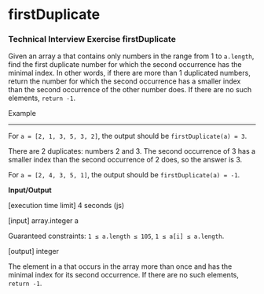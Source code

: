 # firstDuplicate
### Technical Interview Exercise firstDuplicate

Given an array a that contains only numbers in the range from 1 to `a.length`, find the first duplicate number for which the second occurrence has the minimal index. In other words, if there are more than 1 duplicated numbers, return the number for which the second occurrence has a smaller index than the second occurrence of the other number does. If there are no such elements, `return -1`.

Example
___

For `a = [2, 1, 3, 5, 3, 2]`, the output should be
`firstDuplicate(a) = 3`.

There are 2 duplicates: numbers 2 and 3. The second occurrence of 3 has a smaller index than the second occurrence of 2 does, so the answer is 3.

For `a = [2, 4, 3, 5, 1]`, the output should be
`firstDuplicate(a) = -1`.

**Input/Output**

[execution time limit] 4 seconds (js)

[input] array.integer a

Guaranteed constraints:
`1 ≤ a.length ≤ 105`,
`1 ≤ a[i] ≤ a.length`.

[output] integer

The element in a that occurs in the array more than once and has the minimal index for its second occurrence. If there are no such elements, `return -1`.